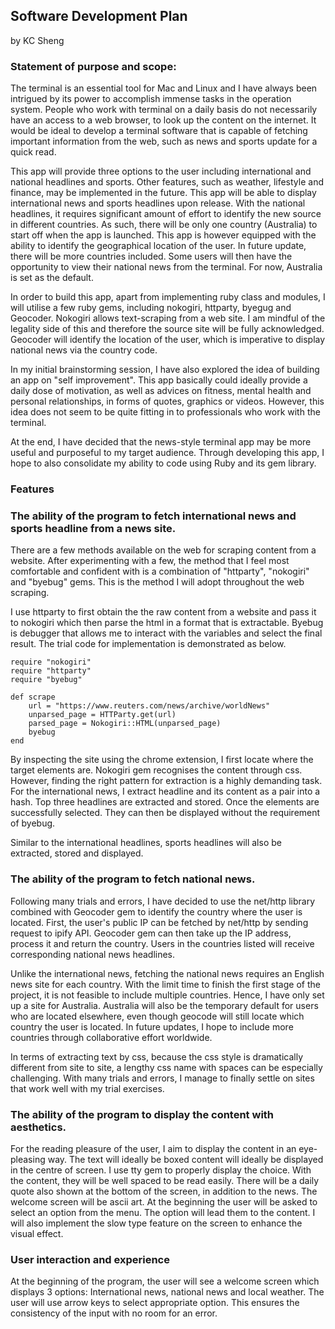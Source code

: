 ## Software Development Plan
by KC Sheng

### Statement of purpose and scope:
The terminal is an essential tool for Mac and Linux and I have always been intrigued by its power to accomplish immense tasks in the operation system. People who work with terminal on a daily basis do not necessarily have an access to a web browser, to look up the content on the internet. It would be ideal to develop a terminal software that is capable of fetching important information from the web, such as news and sports update for a quick read.

This app will provide three options to the user including international and national headlines and sports. Other features, such as weather, lifestyle and finance, may be implemented in the future. This app will be able to display international news and sports headlines upon release. With the national headlines, it requires significant amount of effort to identify the new source in different countries. As such, there will be only one country (Australia) to start off when the app is launched. This app is however equipped with the ability to identify the geographical location of the user. In future update, there will be more countries included. Some users will then have the opportunity to view their national news from the terminal. For now, Australia is set as the default.

In order to build this app, apart from implementing ruby class and modules, I will utilise a few ruby gems, including nokogiri, httparty, byegug and Geocoder. Nokogiri allows text-scraping from a web site. I am mindful of the legality side of this and therefore the source site will be fully acknowledged. Geocoder will identify the location of the user, which is imperative to display national news via the country code.

In my initial brainstorming session, I have also explored the idea of building an app on "self improvement". This app basically could ideally provide a daily dose of motivation, as well as advices on fitness, mental health and personal relationships, in forms of quotes, graphics or videos. However, this idea does not seem to be quite fitting in to professionals who work with the terminal.

At the end, I have decided that the news-style terminal app may be more useful and purposeful to my target audience. Through developing this app, I hope to also consolidate my ability to code using Ruby and its gem library.

### Features

### The ability of the program to fetch international news and sports headline from a news site.
There are a few methods available on the web for scraping content from a website. After experimenting with a few, the method that I feel most comfortable and confident with is a combination of "httparty", "nokogiri" and "byebug" gems. This is the method I will adopt throughout the web scraping.

I use httparty to first obtain the the raw content from a website and pass it to nokogiri which then parse the html in a format that is extractable. Byebug is debugger that allows me to interact with the variables and select the final result. The trial code for implementation is demonstrated as below.

```
require "nokogiri"
require "httparty"
require "byebug"

def scrape
    url = "https://www.reuters.com/news/archive/worldNews"
    unparsed_page = HTTParty.get(url)
    parsed_page = Nokogiri::HTML(unparsed_page)    
    byebug
end
```

By inspecting the site using the chrome extension, I first locate where the target elements are. Nokogiri gem recognises the content through css. However, finding the right pattern for extraction is a highly demanding task. For the international news, I extract headline and its content as a pair into a hash. Top three headlines are extracted and stored. Once the elements are successfully selected. They can then be displayed without the requirement of byebug.

Similar to the international headlines, sports headlines will also be extracted, stored and displayed.

### The ability of the program to fetch national news.
Following many trials and errors, I have decided to use the net/http library combined with Geocoder gem to identify the country where the user is located. First, the user's public IP can be fetched by net/http by sending request to ipify API. Geocoder gem can then take up the IP address, process it and return the country. Users in the countries listed will receive corresponding national news headlines.

Unlike the international news, fetching the national news requires an English news site for each country. With the limit time to finish the first stage of the project, it is not feasible to include multiple countries. Hence, I have only set up a site for Australia. Australia will also be the temporary default for users who are located elsewhere, even though geocode will still locate which country the user is located. In future updates, I hope to include more countries through collaborative effort worldwide.

In terms of extracting text by css, because the css style is dramatically different from site to site, a lengthy css name with spaces can be especially challenging. With many trials and errors, I manage to finally settle on sites that work well with my trial exercises.
###

### The ability of the program to display the content with aesthetics.
For the reading pleasure of the user, I aim to display the content in an eye-pleasing way. The text will ideally be boxed content will ideally be displayed in the centre of screen. I use tty gem to properly display the choice. With the content, they will be well spaced to be read easily. There will be a daily quote also shown at the bottom of the screen, in addition to the news. The welcome screen will be ascii art. At the beginning the user will be asked to select an option from the menu. The option will lead them to the content. I will also implement the slow type feature on the screen to enhance the visual effect.

### User interaction and experience
At the beginning of the program, the user will see a welcome screen which displays 3 options: International news, national news and local weather. The user will use arrow keys to select appropriate option. This ensures the consistency of the input with no room for an error.
